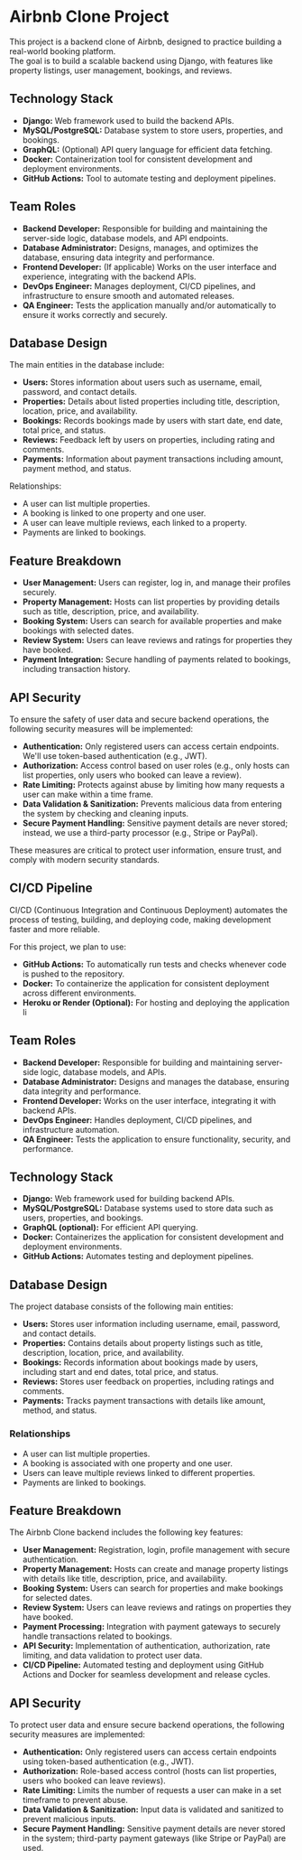 # Airbnb Clone Project

This project is a backend clone of Airbnb, designed to practice building a real-world booking platform.  
The goal is to build a scalable backend using Django, with features like property listings, user management, bookings, and reviews.
## Technology Stack

- **Django:** Web framework used to build the backend APIs.  
- **MySQL/PostgreSQL:** Database system to store users, properties, and bookings.  
- **GraphQL:** (Optional) API query language for efficient data fetching.  
- **Docker:** Containerization tool for consistent development and deployment environments.  
- **GitHub Actions:** Tool to automate testing and deployment pipelines.
## Team Roles

- **Backend Developer:** Responsible for building and maintaining the server-side logic, database models, and API endpoints.
- **Database Administrator:** Designs, manages, and optimizes the database, ensuring data integrity and performance.
- **Frontend Developer:** (If applicable) Works on the user interface and experience, integrating with the backend APIs.
- **DevOps Engineer:** Manages deployment, CI/CD pipelines, and infrastructure to ensure smooth and automated releases.
- **QA Engineer:** Tests the application manually and/or automatically to ensure it works correctly and securely.
## Database Design

The main entities in the database include:

- **Users:** Stores information about users such as username, email, password, and contact details.
- **Properties:** Details about listed properties including title, description, location, price, and availability.
- **Bookings:** Records bookings made by users with start date, end date, total price, and status.
- **Reviews:** Feedback left by users on properties, including rating and comments.
- **Payments:** Information about payment transactions including amount, payment method, and status.

Relationships:
- A user can list multiple properties.
- A booking is linked to one property and one user.
- A user can leave multiple reviews, each linked to a property.
- Payments are linked to bookings.
## Feature Breakdown

- **User Management:** Users can register, log in, and manage their profiles securely.
- **Property Management:** Hosts can list properties by providing details such as title, description, price, and availability.
- **Booking System:** Users can search for available properties and make bookings with selected dates.
- **Review System:** Users can leave reviews and ratings for properties they have booked.
- **Payment Integration:** Secure handling of payments related to bookings, including transaction history.
## API Security

To ensure the safety of user data and secure backend operations, the following security measures will be implemented:

- **Authentication:** Only registered users can access certain endpoints. We'll use token-based authentication (e.g., JWT).
- **Authorization:** Access control based on user roles (e.g., only hosts can list properties, only users who booked can leave a review).
- **Rate Limiting:** Protects against abuse by limiting how many requests a user can make within a time frame.
- **Data Validation & Sanitization:** Prevents malicious data from entering the system by checking and cleaning inputs.
- **Secure Payment Handling:** Sensitive payment details are never stored; instead, we use a third-party processor (e.g., Stripe or PayPal).

These measures are critical to protect user information, ensure trust, and comply with modern security standards.
## CI/CD Pipeline

CI/CD (Continuous Integration and Continuous Deployment) automates the process of testing, building, and deploying code, making development faster and more reliable.

For this project, we plan to use:

- **GitHub Actions:** To automatically run tests and checks whenever code is pushed to the repository.
- **Docker:** To containerize the application for consistent deployment across different environments.
- **Heroku or Render (Optional):** For hosting and deploying the application li
## Team Roles

- **Backend Developer:** Responsible for building and maintaining server-side logic, database models, and APIs.
- **Database Administrator:** Designs and manages the database, ensuring data integrity and performance.
- **Frontend Developer:** Works on the user interface, integrating it with backend APIs.
- **DevOps Engineer:** Handles deployment, CI/CD pipelines, and infrastructure automation.
- **QA Engineer:** Tests the application to ensure functionality, security, and performance.
## Technology Stack

- **Django:** Web framework used for building backend APIs.
- **MySQL/PostgreSQL:** Database systems used to store data such as users, properties, and bookings.
- **GraphQL (optional):** For efficient API querying.
- **Docker:** Containerizes the application for consistent development and deployment environments.
- **GitHub Actions:** Automates testing and deployment pipelines.
## Database Design

The project database consists of the following main entities:

- **Users:** Stores user information including username, email, password, and contact details.
- **Properties:** Contains details about property listings such as title, description, location, price, and availability.
- **Bookings:** Records information about bookings made by users, including start and end dates, total price, and status.
- **Reviews:** Stores user feedback on properties, including ratings and comments.
- **Payments:** Tracks payment transactions with details like amount, method, and status.

### Relationships

- A user can list multiple properties.
- A booking is associated with one property and one user.
- Users can leave multiple reviews linked to different properties.
- Payments are linked to bookings.
## Feature Breakdown

The Airbnb Clone backend includes the following key features:

- **User Management:** Registration, login, profile management with secure authentication.
- **Property Management:** Hosts can create and manage property listings with details like title, description, price, and availability.
- **Booking System:** Users can search for properties and make bookings for selected dates.
- **Review System:** Users can leave reviews and ratings on properties they have booked.
- **Payment Processing:** Integration with payment gateways to securely handle transactions related to bookings.
- **API Security:** Implementation of authentication, authorization, rate limiting, and data validation to protect user data.
- **CI/CD Pipeline:** Automated testing and deployment using GitHub Actions and Docker for seamless development and release cycles.
## API Security

To protect user data and ensure secure backend operations, the following security measures are implemented:

- **Authentication:** Only registered users can access certain endpoints using token-based authentication (e.g., JWT).
- **Authorization:** Role-based access control (hosts can list properties, users who booked can leave reviews).
- **Rate Limiting:** Limits the number of requests a user can make in a set timeframe to prevent abuse.
- **Data Validation & Sanitization:** Input data is validated and sanitized to prevent malicious inputs.
- **Secure Payment Handling:** Sensitive payment details are never stored in the system; third-party payment gateways (like Stripe or PayPal) are used.
